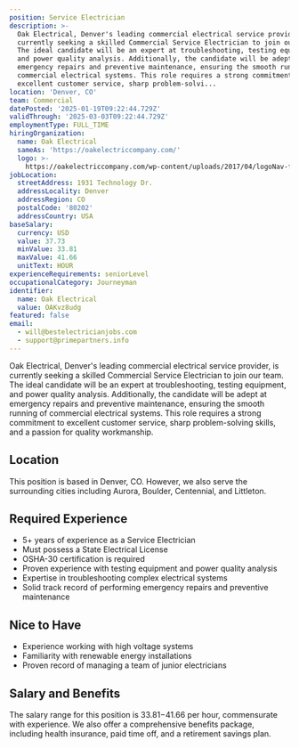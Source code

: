 ```yaml
---
position: Service Electrician
description: >-
  Oak Electrical, Denver's leading commercial electrical service provider, is
  currently seeking a skilled Commercial Service Electrician to join our team.
  The ideal candidate will be an expert at troubleshooting, testing equipment,
  and power quality analysis. Additionally, the candidate will be adept at
  emergency repairs and preventive maintenance, ensuring the smooth running of
  commercial electrical systems. This role requires a strong commitment to
  excellent customer service, sharp problem-solvi...
location: 'Denver, CO'
team: Commercial
datePosted: '2025-01-19T09:22:44.729Z'
validThrough: '2025-03-03T09:22:44.729Z'
employmentType: FULL_TIME
hiringOrganization:
  name: Oak Electrical
  sameAs: 'https://oakelectriccompany.com/'
  logo: >-
    https://oakelectriccompany.com/wp-content/uploads/2017/04/logoNav-for-web.png
jobLocation:
  streetAddress: 1931 Technology Dr.
  addressLocality: Denver
  addressRegion: CO
  postalCode: '80202'
  addressCountry: USA
baseSalary:
  currency: USD
  value: 37.73
  minValue: 33.81
  maxValue: 41.66
  unitText: HOUR
experienceRequirements: seniorLevel
occupationalCategory: Journeyman
identifier:
  name: Oak Electrical
  value: OAKvz8udg
featured: false
email:
  - will@bestelectricianjobs.com
  - support@primepartners.info
---
```




Oak Electrical, Denver's leading commercial electrical service provider, is currently seeking a skilled Commercial Service Electrician to join our team. The ideal candidate will be an expert at troubleshooting, testing equipment, and power quality analysis. Additionally, the candidate will be adept at emergency repairs and preventive maintenance, ensuring the smooth running of commercial electrical systems. This role requires a strong commitment to excellent customer service, sharp problem-solving skills, and a passion for quality workmanship.

## Location
This position is based in Denver, CO. However, we also serve the surrounding cities including Aurora, Boulder, Centennial, and Littleton.

## Required Experience
- 5+ years of experience as a Service Electrician
- Must possess a State Electrical License
- OSHA-30 certification is required
- Proven experience with testing equipment and power quality analysis
- Expertise in troubleshooting complex electrical systems
- Solid track record of performing emergency repairs and preventive maintenance

## Nice to Have
- Experience working with high voltage systems
- Familiarity with renewable energy installations
- Proven record of managing a team of junior electricians

## Salary and Benefits
The salary range for this position is $33.81-$41.66 per hour, commensurate with experience. We also offer a comprehensive benefits package, including health insurance, paid time off, and a retirement savings plan.
